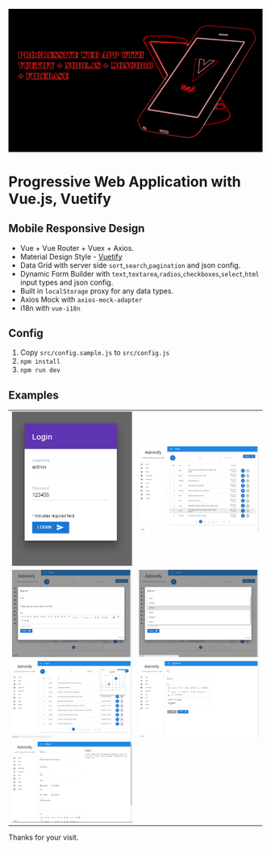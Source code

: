 ![Progressive Web Application with Vue.js, Vuetify ](screenshots/pwa.jpg)

# Progressive Web Application with Vue.js, Vuetify

## Mobile Responsive Design

- Vue + Vue Router + Vuex + Axios.
- Material Design Style - [Vuetify](https://vuetifyjs.com/)
- Data Grid with server side `sort`,`search`,`pagination` and json config.
- Dynamic Form Builder with `text`,`textarea`,`radios`,`checkboxes`,`select`,`html` input types and json config.
- Built in `localStorage` proxy for any data types.
- Axios Mock with `axios-mock-adapter`
- i18n with `vue-i18n`


## Config

1. Copy `src/config.sample.js` to `src/config.js`
1. `npm install`
1. `npm run dev`


## Examples
|  |  |
|---|---|
|![1.png](screenshots/1.png)|![2.png](screenshots/2.png)|
|![3.png](screenshots/3.png)|![4.png](screenshots/4.png)|
|![5.png](screenshots/5.png)|![6.png](screenshots/6.png)|
|![7.png](screenshots/7.png)||

Thanks for your visit.
